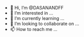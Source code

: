 - 👋 Hi, I’m @DASANANDFF
- 👀 I’m interested in ...
- 🌱 I’m currently learning ...
- 💞️ I’m looking to collaborate on ...
- 📫 How to reach me ...

<!---
DASANANDFF/DASANANDFF is a ✨ special ✨ repository because its `README.md` (this file) appears on your GitHub profile.
You can click the Preview link to take a look at your changes.
--->

